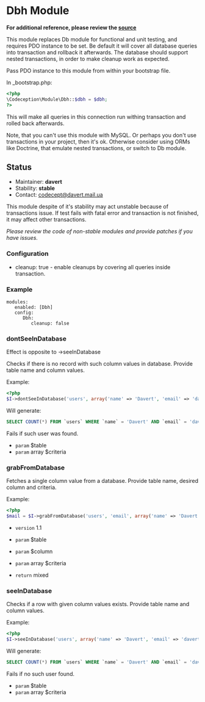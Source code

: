 # Dbh Module

**For additional reference, please review the [source](https://github.com/Codeception/Codeception/tree/master/src/Codeception/Module/Dbh.php)**


This module replaces Db module for functional and unit testing, and requires PDO instance to be set.
Be default it will cover all database queries into transaction and rollback it afterwards.
The database should support nested transactions, in order to make cleanup work as expected.

Pass PDO instance to this module from within your bootstrap file.

In _bootstrap.php:

``` php
<?php
\Codeception\Module\Dbh::$dbh = $dbh;
?>
```

This will make all queries in this connection run withing transaction and rolled back afterwards.

Note, that you can't use this module with MySQL. Or perhaps you don't use transactions in your project, then it's ok.
Otherwise consider using ORMs like Doctrine, that emulate nested transactions, or switch to Db module.

## Status

* Maintainer: **davert**
* Stability: **stable**
* Contact: codecept@davert.mail.ua

This module despite of it's stability may act unstable because of transactions issue. If test fails with fatal error and transaction is not finished, it may affect other transactions.

*Please review the code of non-stable modules and provide patches if you have issues.*

### Configuration

* cleanup: true - enable cleanups by covering all queries inside transaction.

### Example

    modules: 
       enabled: [Dbh]
       config:
          Dbh:
             cleanup: false











































### dontSeeInDatabase
 
Effect is opposite to ->seeInDatabase

Checks if there is no record with such column values in database.
Provide table name and column values.

Example:

``` php
<?php
$I->dontSeeInDatabase('users', array('name' => 'Davert', 'email' => 'davert * `mail.com'));` 

```
Will generate:

``` sql
SELECT COUNT(*) FROM `users` WHERE `name` = 'Davert' AND `email` = 'davert * `mail.com'` 
```
Fails if such user was found.

 * `param`        $table
 * `param`  array $criteria





### grabFromDatabase
 
Fetches a single column value from a database.
Provide table name, desired column and criteria.

Example:

``` php
<?php
$mail = $I->grabFromDatabase('users', 'email', array('name' => 'Davert'));

```

 * `version`  1.1

 * `param`        $table
 * `param`        $column
 * `param`  array $criteria

 * `return`  mixed






### seeInDatabase
 
Checks if a row with given column values exists.
Provide table name and column values.

Example:

``` php
<?php
$I->seeInDatabase('users', array('name' => 'Davert', 'email' => 'davert * `mail.com'));` 

```
Will generate:

``` sql
SELECT COUNT(*) FROM `users` WHERE `name` = 'Davert' AND `email` = 'davert * `mail.com'` 
```
Fails if no such user found.

 * `param`        $table
 * `param`  array $criteria


